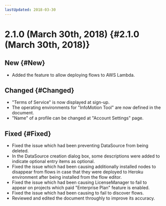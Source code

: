 ```yaml
---
lastUpdated: 2018-03-30
---
```


# 2.1.0 (March 30th, 2018) {#2.1.0 (March 30th, 2018)}

## New {#New}

- Added the feature to allow deploying flows to AWS Lambda.

## Changed {#Changed}

- "Terms of Service" is now displayed at sign-up.
- The operating environments for "InfoMotion Tool" are now defined in the document.
- "Name" of a profile can be changed at "Account Settings" page.

## Fixed {#Fixed}

- Fixed the issue which had been preventing DataSource from being deleted.
- In the DataSource creation dialog box, some descriptions were added to indicate optional entry items as optional.
- Fixed the issue which had been causing additionally installed nodes to disappear from flows in case that they were deployed to Heroku environment after being installed from the flow editor.
- Fixed the issue which had been causing LicenseManager to fail to appear on projects which paid "Enterprise Plan" feature is enabled.
- Fixed the issue which had been causing to fail to discover flows.
- Reviewed and edited the document throughly to improve its accuracy.
